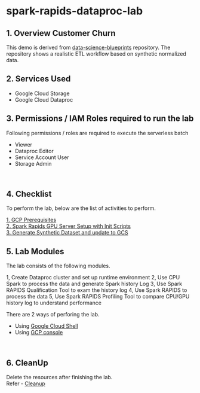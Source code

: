 # spark-rapids-dataproc-lab

## 1. Overview Customer Churn
This demo is derived from [data-science-blueprints](https://github.com/NVIDIA/data-science-blueprints) repository.
The repository shows a realistic ETL workflow based on synthetic normalized data. 

## 2. Services Used
* Google Cloud Storage
* Google Cloud Dataproc

## 3. Permissions / IAM Roles required to run the lab

Following permissions / roles are required to execute the serverless batch

- Viewer
- Dataproc Editor
- Service Account User
- Storage Admin

<br>

## 4. Checklist

To perform the lab, below are the list of activities to perform. <br>

[1. GCP Prerequisites]()<br>
[2. Spark Rapids GPU Server Setup with Init Scripts]()<br>
[3. Generate Synthetic Dataset and update to GCS]()<br>

## 5. Lab Modules

The lab consists of the following modules.

1, Create Dataproc cluster and set up runtime environment
2, Use CPU Spark to process the data and generate Spark history Log
3, Use Spark RAPIDS Qualification Tool to exam the history log 
4, Use Spark RAPIDS to process the data
5, Use Spark RAPIDS Profiling Tool to compare CPU/GPU history log to understand performance

There are 2 ways of perforing the lab.
- Using [Google Cloud Shell]()
- Using [GCP console]()

<br>


## 6. CleanUp

Delete the resources after finishing the lab. <br>
Refer - [Cleanup]()

<br>
